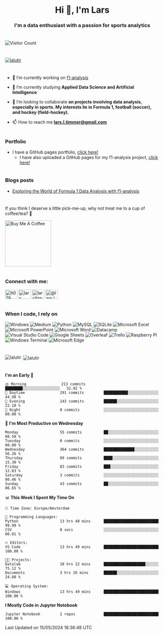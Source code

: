 <h1 align="center">Hi 👋, I'm Lars</h1>
<h3 align="center">I'm a data enthusiast with a passion for sports analytics</h3>

#

![Visitor Count](https://profile-counter.glitch.me/lalutir/count.svg)

#

<p align="left"> <a href="https://github.com/ryo-ma/github-profile-trophy"><img src="https://github-profile-trophy.vercel.app/?username=lalutir" alt="lalutir" /></a> </p>

#

- 🔭 I’m currently working on [f1-analysis](github.com/lalutir/f1-analysis)

- 🌱 I’m currently studying **Applied Data Science and Artificial Intelligence**

- 👯 I’m looking to collaborate **on projects involving data analysis, especially in sports. My interests lie in Formula 1, football (soccer), and hockey (field-hockey).**

- 📫 How to reach me **lars.l.timmer@gmail.com**

#

### Portfolio
- I have a GitHub pages portfolio, [click here!](https://lalutir.github.io/)
  - I have also uploaded a GitHub pages for my f1-analysis project, [click here!](https://lalutir.github.io/f1-analysis)

#

### Blogs posts
<!-- BLOG-POST-LIST:START -->
- [Exploring the World of Formula 1 Data Analysis with f1-analysis](https://medium.com/@lars.l.timmer/exploring-the-world-of-formula-1-data-analysis-with-f1-analysis-b4020dec8d72?source=rss-5f654543d964------2)
<!-- BLOG-POST-LIST:END -->

#

<p>If you think I deserve a little pick-me-up, why not treat me to a cup of coffee/tea? 🥺</p>
<a href="https://www.buymeacoffee.com/lalutir" target="_blank"><img src="https://cdn.buymeacoffee.com/buttons/v2/default-red.png" alt="Buy Me A Coffee" width="150" ></a>

#

<h3 align="left">Connect with me:</h3>
<p align="left">
<a href="https://twitter.com/lt079" target="blank"><img align="center" src="https://raw.githubusercontent.com/rahuldkjain/github-profile-readme-generator/master/src/images/icons/Social/twitter.svg" alt="lt079" height="30" width="40" /></a>
<a href="https://linkedin.com/in/lars_timmer" target="blank"><img align="center" src="https://raw.githubusercontent.com/rahuldkjain/github-profile-readme-generator/master/src/images/icons/Social/linked-in-alt.svg" alt="lars timmer" height="30" width="40" /></a>
<a href="https://instagram.com/larsltimmer" target="blank"><img align="center" src="https://raw.githubusercontent.com/rahuldkjain/github-profile-readme-generator/master/src/images/icons/Social/instagram.svg" alt="larsltimmer" height="30" width="40" /></a>
<a href="https://medium.com/@lars.l.timmer" target="blank"><img align="center" src="https://raw.githubusercontent.com/rahuldkjain/github-profile-readme-generator/master/src/images/icons/Social/medium.svg" alt="@lars.l.timmer" height="30" width="40" /></a>
</p>

#

<h3 align="left">When I code, I rely on</h3>
<p>
  <img alt="Windows" src="https://img.shields.io/badge/Windows-0078D6?style=for-the-badge&logo=windows&logoColor=white" />
  <img alt="Medium" src="https://img.shields.io/badge/Medium-12100E?style=for-the-badge&logo=medium&logoColor=white" />
  <img alt="Python" src="https://img.shields.io/badge/Python-14354C?style=for-the-badge&logo=python&logoColor=white" />
  <img alt="MySQL" src="https://img.shields.io/badge/MySQL-00000F?style=for-the-badge&logo=mysql&logoColor=white" />
  <img alt="SQLite" src="https://img.shields.io/badge/SQLite-07405E?style=for-the-badge&logo=sqlite&logoColor=white" />
  <img alt="Microsoft Excel" src="https://img.shields.io/badge/Microsoft_Excel-217346?style=for-the-badge&logo=microsoft-excel&logoColor=white" />
  <img alt="Microsoft PowerPoint" src="https://img.shields.io/badge/Microsoft_PowerPoint-B7472A?style=for-the-badge&logo=microsoft-powerpoint&logoColor=white" />
  <img alt="Microsoft Word" src="https://img.shields.io/badge/Microsoft_Word-2B579A?style=for-the-badge&logo=microsoft-word&logoColor=white" />
  <img alt="Datacamp" src="https://img.shields.io/badge/Datacamp-05192D?style=for-the-badge&logo=datacamp&logoColor=65FF8F" />
  <img alt="Visual Studio Code" src="https://img.shields.io/badge/Visual_Studio_Code-0078D4?style=for-the-badge&logo=visual%20studio%20code&logoColor=white" />
  <img alt="Google Sheets" src="https://img.shields.io/badge/Google%20Sheets-34A853?style=for-the-badge&logo=google-sheets&logoColor=white" />
  <img alt="Overleaf" src="https://img.shields.io/badge/Overleaf-47A141?style=for-the-badge&logo=Overleaf&logoColor=white" />
  <img alt="Trello" src="https://img.shields.io/badge/Trello-0052CC?style=for-the-badge&logo=trello&logoColor=white" />
  <img alt="Raspberry PI" src="https://img.shields.io/badge/Raspberry%20Pi-A22846?style=for-the-badge&logo=Raspberry%20Pi&logoColor=white" />
  <img alt="Windows Terminal" src="https://img.shields.io/badge/windows%20terminal-4D4D4D?style=for-the-badge&logo=windows%20terminal&logoColor=white" />
  <img alt="Microsoft Edge" src="https://img.shields.io/badge/Microsoft_Edge-0078D7?style=for-the-badge&logo=Microsoft-edge&logoColor=white" />
</p>

#

<p><img align="left" src="https://github-readme-stats.vercel.app/api/top-langs?username=lalutir&show_icons=true&locale=en&theme=transparent" alt="lalutir" /></p>

<p>&nbsp;<img align="center" src="https://github-readme-stats.vercel.app/api?username=lalutir&show_icons=true&locale=en&theme=transparent" alt="lalutir" /></p>

#

<!--START_SECTION:waka-->
**I'm an Early 🐤** 

```text
🌞 Morning                213 commits         ████████░░░░░░░░░░░░░░░░░   32.92 % 
🌆 Daytime                291 commits         ███████████░░░░░░░░░░░░░░   44.98 % 
🌃 Evening                143 commits         ██████░░░░░░░░░░░░░░░░░░░   22.10 % 
🌙 Night                  0 commits           ░░░░░░░░░░░░░░░░░░░░░░░░░   00.00 % 
```
📅 **I'm Most Productive on Wednesday** 

```text
Monday                   55 commits          ██░░░░░░░░░░░░░░░░░░░░░░░   08.50 % 
Tuesday                  0 commits           ░░░░░░░░░░░░░░░░░░░░░░░░░   00.00 % 
Wednesday                364 commits         ██████████████░░░░░░░░░░░   56.26 % 
Thursday                 99 commits          ████░░░░░░░░░░░░░░░░░░░░░   15.30 % 
Friday                   83 commits          ███░░░░░░░░░░░░░░░░░░░░░░   12.83 % 
Saturday                 3 commits           ░░░░░░░░░░░░░░░░░░░░░░░░░   00.46 % 
Sunday                   43 commits          ██░░░░░░░░░░░░░░░░░░░░░░░   06.65 % 
```


📊 **This Week I Spent My Time On** 

```text
🕑︎ Time Zone: Europe/Amsterdam

💬 Programming Languages: 
Python                   13 hrs 48 mins      █████████████████████████   99.99 % 
CSV                      0 secs              ░░░░░░░░░░░░░░░░░░░░░░░░░   00.01 % 

🔥 Editors: 
VS Code                  13 hrs 49 mins      █████████████████████████   100.00 % 

🐱‍💻 Projects: 
Datalab                  10 hrs 22 mins      ███████████████████░░░░░░   75.12 % 
Documents                3 hrs 26 mins       ██████░░░░░░░░░░░░░░░░░░░   24.88 % 

💻 Operating System: 
Windows                  13 hrs 49 mins      █████████████████████████   100.00 % 
```

**I Mostly Code in Jupyter Notebook** 

```text
Jupyter Notebook         2 repos             █████████████████████████   100.00 % 
```




 Last Updated on 15/05/2024 18:36:48 UTC
<!--END_SECTION:waka-->

